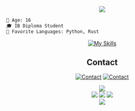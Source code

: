 <p align = "center"><img src='https://github-readme-stats.vercel.app/api?username=crspy2&show_icons=true&theme=algolia'>

```diff 
🔞 Age: 16
🎓 IB Diploma Student
🌟 Favorite Languages: Python, Rust
```
</p>


<div align="center">
  
[![My Skills](https://skillicons.dev/icons?i=arduino,astro,bash,css,deno,discord,django,react,express,fastapi,flask,gitlab,github,go,graphql,html,heroku,javascript,kotlin,markdown,mongodb,mysql,neovim,netlify,nextjs,nodejs,nuxt,python,react,redis,remix,rust,svelte,tailwind,typescript,vim,vscode,visualstudio,vite,vue)](https://skillicons.dev)

## Contact
[![Contact](https://rdgb.net/i/IK55r.png)](mailto:crspy@crspy.cc) [![Contact](https://skillicons.dev/icons?i=discord)](https://discord.com/users/385568884511473664)

[![](https://rdgb.net/i/yP46k.png)](https://octo-ring.com/)  
[![](https://rdgb.net/i/yaV4v.png)](https://octo-ring.com/p/Crspy2/prev) [![](https://rdgb.net/i/nr3l2.png)](https://octo-ring.com/p/Crspy2/random) [![](https://rdgb.net/i/vT2Eq.png)](https://octo-ring.com/p/Crspy2/next)  
[![](https://rdgb.net/i/57SRX.png)](https://octo-ring.com/)

</div>
